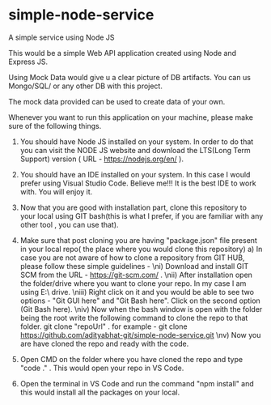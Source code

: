 # simple-node-service
A simple service using Node JS

This would be a simple Web API application created using Node and Express JS.


Using Mock Data would give u a clear picture of DB artifacts. You can us Mongo/SQL/ or any other DB with this project.

The mock data provided can be used to create data of your own.

Whenever you want to run this application on your machine, please make sure of the following things.
1) You should have Node JS installed on your system. In order to do that you can visit the NODE JS website and download the LTS(Long Term Support) version ( URL - https://nodejs.org/en/ ).

2) You should have an IDE installed on your system. In this case I would prefer using Visual Studio Code.
Believe me!!! It is the best IDE to work with. You will enjoy it.

3) Now that you are good with installation part, clone this repository to your local using GIT bash(this is what I prefer, if you are familiar with any other tool , you can use that).

4) Make sure that post cloning you are having "package.json" file present in your local repo( the place where you would clone this repository)
    a) In case you are not aware of how to clone a repository from GIT HUB, please follow these simple guidelines - 
        \ni) Download and install GIT SCM from the URL - https://git-scm.com/ .
        \nii) After installation open the folder/drive where you want to clone your repo. In my case I am using E:\ drive.
        \niii) Right click on it and you would be able to see two options - "Git GUI here" and "Git Bash here". Click on the second option (Git Bash here).
        \niv) Now when the bash window is open with the folder being the root write the following command to clone the repo to that folder.
            git clone "repoUrl" . for example - git clone https://github.com/adityabhat-git/simple-node-service.git 
        \nv) Now you are have cloned the repo and ready with the code.

5) Open CMD on the folder where you have cloned the repo and type "code ." . This would open your repo in VS Code.

6) Open the terminal in VS Code and run the command "npm install" and this would install all the packages on your local. 
